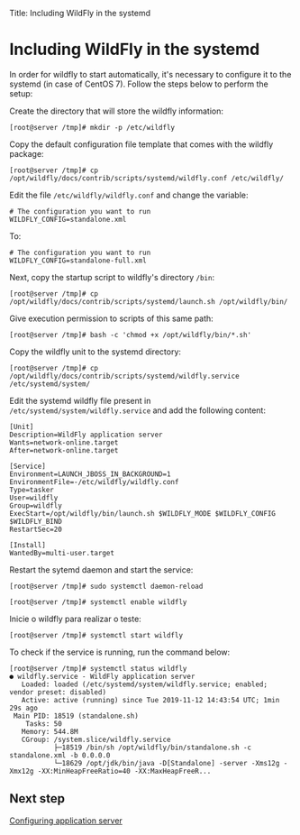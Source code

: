Title: Including WildFly in the systemd

# Including WildFly in the systemd

In order for wildfly to start automatically, it's necessary to configure it to the systemd (in case of CentOS 7). Follow the steps below to perform the setup:

Create the directory that will store the wildfly information:

``` shell
[root@server /tmp]# mkdir -p /etc/wildfly
```
Copy the default configuration file template that comes with the wildfly package:

``` shell
[root@server /tmp]# cp /opt/wildfly/docs/contrib/scripts/systemd/wildfly.conf /etc/wildfly/
```
Edit the file `/etc/wildfly/wildfly.conf` and change the variable:

``` shell
# The configuration you want to run
WILDFLY_CONFIG=standalone.xml
```

To:

``` shell
# The configuration you want to run
WILDFLY_CONFIG=standalone-full.xml
```

Next, copy the startup script to wildfly's directory `/bin`:

``` shell
[root@server /tmp]# cp /opt/wildfly/docs/contrib/scripts/systemd/launch.sh /opt/wildfly/bin/
```
Give execution permission to scripts of this same path:

``` shell
[root@server /tmp]# bash -c 'chmod +x /opt/wildfly/bin/*.sh'
```
Copy the wildfly unit to the systemd directory:

``` shell
[root@server /tmp]# cp /opt/wildfly/docs/contrib/scripts/systemd/wildfly.service /etc/systemd/system/
```

Edit the systemd wildfly file present in `/etc/systemd/system/wildfly.service` and add the following content:

``` shell
[Unit]
Description=WildFly application server
Wants=network-online.target
After=network-online.target

[Service]
Environment=LAUNCH_JBOSS_IN_BACKGROUND=1
EnvironmentFile=-/etc/wildfly/wildfly.conf
Type=tasker
User=wildfly
Group=wildfly
ExecStart=/opt/wildfly/bin/launch.sh $WILDFLY_MODE $WILDFLY_CONFIG $WILDFLY_BIND
RestartSec=20

[Install]
WantedBy=multi-user.target
```

Restart the sytemd daemon and start the service:

``` shell
[root@server /tmp]# sudo systemctl daemon-reload
```

``` shell
[root@server /tmp]# systemctl enable wildfly
```
Inicie o wildfly para realizar o teste:

``` shell
[root@server /tmp]# systemctl start wildfly
```

To check if the service is running, run the command below:

``` shell
[root@server /tmp]# systemctl status wildfly
● wildfly.service - WildFly application server
   Loaded: loaded (/etc/systemd/system/wildfly.service; enabled; vendor preset: disabled)
   Active: active (running) since Tue 2019-11-12 14:43:54 UTC; 1min 29s ago
 Main PID: 18519 (standalone.sh)
    Tasks: 50
   Memory: 544.8M
   CGroup: /system.slice/wildfly.service
           ├─18519 /bin/sh /opt/wildfly/bin/standalone.sh -c standalone.xml -b 0.0.0.0
           └─18629 /opt/jdk/bin/java -D[Standalone] -server -Xms12g -Xmx12g -XX:MinHeapFreeRatio=40 -XX:MaxHeapFreeR...
```

## Next step

[Configuring application server][1]

[1]:/en-us/4biz-helium/get-started/installation-and-upgrade/perform-installation/conf-server.html
